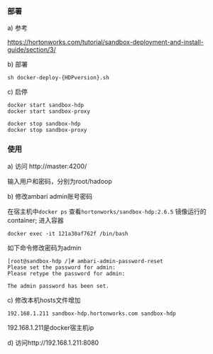### 部署



a) 参考

https://hortonworks.com/tutorial/sandbox-deployment-and-install-guide/section/3/

b) 部署

```shell
sh docker-deploy-{HDPversion}.sh
```



c) 启停

```shell
docker start sandbox-hdp
docker start sandbox-proxy

```



```shell
docker stop sandbox-hdp
docker stop sandbox-proxy
```





### 使用

a) 访问 http://master:4200/

输入用户和密码，分别为root/hadoop

b) 修改ambari admin账号密码

在宿主机中`docker ps` 查看`hortonworks/sandbox-hdp:2.6.5` 镜像运行的container; 进入容器

```shell
docker exec -it 121a30af762f /bin/bash
```

如下命令修改密码为admin

```shell
[root@sandbox-hdp /]# ambari-admin-password-reset
Please set the password for admin: 
Please retype the password for admin: 

The admin password has been set.
```

c) 修改本机hosts文件增加

```shell
192.168.1.211 sandbox-hdp.hortonworks.com sandbox-hdp
```

192.168.1.211是docker宿主机ip



d) 访问http://192.168.1.211:8080 













